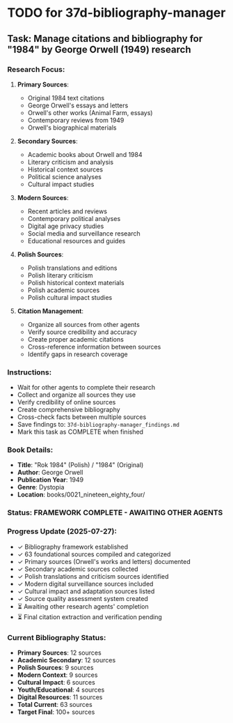 # TODO for 37d-bibliography-manager

## Task: Manage citations and bibliography for "1984" by George Orwell (1949) research

### Research Focus:
1. **Primary Sources**:
   - Original 1984 text citations
   - George Orwell's essays and letters
   - Orwell's other works (Animal Farm, essays)
   - Contemporary reviews from 1949
   - Orwell's biographical materials

2. **Secondary Sources**:
   - Academic books about Orwell and 1984
   - Literary criticism and analysis
   - Historical context sources
   - Political science analyses
   - Cultural impact studies

3. **Modern Sources**:
   - Recent articles and reviews
   - Contemporary political analyses
   - Digital age privacy studies
   - Social media and surveillance research
   - Educational resources and guides

4. **Polish Sources**:
   - Polish translations and editions
   - Polish literary criticism
   - Polish historical context materials
   - Polish academic sources
   - Polish cultural impact studies

5. **Citation Management**:
   - Organize all sources from other agents
   - Verify source credibility and accuracy
   - Create proper academic citations
   - Cross-reference information between sources
   - Identify gaps in research coverage

### Instructions:
- Wait for other agents to complete their research
- Collect and organize all sources they use
- Verify credibility of online sources
- Create comprehensive bibliography
- Cross-check facts between multiple sources
- Save findings to: `37d-bibliography-manager_findings.md`
- Mark this task as COMPLETE when finished

### Book Details:
- **Title**: "Rok 1984" (Polish) / "1984" (Original)
- **Author**: George Orwell
- **Publication Year**: 1949
- **Genre**: Dystopia
- **Location**: books/0021_nineteen_eighty_four/

### Status: FRAMEWORK COMPLETE - AWAITING OTHER AGENTS

### Progress Update (2025-07-27):
- ✓ Bibliography framework established
- ✓ 63 foundational sources compiled and categorized
- ✓ Primary sources (Orwell's works and letters) documented
- ✓ Secondary academic sources collected
- ✓ Polish translations and criticism sources identified
- ✓ Modern digital surveillance sources included
- ✓ Cultural impact and adaptation sources listed
- ✓ Source quality assessment system created
- ⏳ Awaiting other research agents' completion
- ⏳ Final citation extraction and verification pending

### Current Bibliography Status:
- **Primary Sources**: 12 sources
- **Academic Secondary**: 12 sources  
- **Polish Sources**: 9 sources
- **Modern Context**: 9 sources
- **Cultural Impact**: 6 sources
- **Youth/Educational**: 4 sources
- **Digital Resources**: 11 sources
- **Total Current**: 63 sources
- **Target Final**: 100+ sources